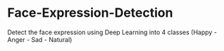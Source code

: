 # Face-Expression-Detection
Detect the face expression using Deep Learning into 4 classes (Happy - Anger - Sad - Natural)

